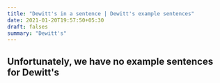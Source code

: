 ```yaml
---
title: "Dewitt's in a sentence | Dewitt's example sentences"
date: 2021-01-20T19:57:50+05:30
draft: falses
summary: "Dewitt's"
---
```

## Unfortunately, we have no example sentences for Dewitt's                 
